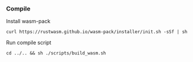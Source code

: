 ### Compile

Install wasm-pack

```
curl https://rustwasm.github.io/wasm-pack/installer/init.sh -sSf | sh
```

Run compile script

```
cd ../.. && sh ./scripts/build_wasm.sh
```
